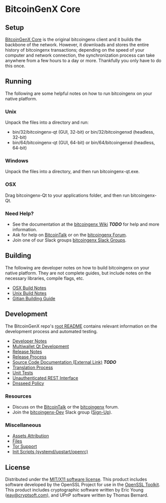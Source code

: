 BitcoinGenX Core
=====================

Setup
---------------------
[BitcoinGenX Core](http://bitcoingenx.org/wallet) is the original bitcoingenx client and it builds the backbone of the network. However, it downloads and stores the entire history of bitcoingenx transactions; depending on the speed of your computer and network connection, the synchronization process can take anywhere from a few hours to a day or more. Thankfully you only have to do this once.

Running
---------------------
The following are some helpful notes on how to run bitcoingenx on your native platform.

### Unix

Unpack the files into a directory and run:

- bin/32/bitcoingenx-qt (GUI, 32-bit) or bin/32/bitcoingenxd (headless, 32-bit)
- bin/64/bitcoingenx-qt (GUI, 64-bit) or bin/64/bitcoingenxd (headless, 64-bit)

### Windows

Unpack the files into a directory, and then run bitcoingenx-qt.exe.

### OSX

Drag bitcoingenx-Qt to your applications folder, and then run bitcoingenx-Qt.

### Need Help?

* See the documentation at the [bitcoingenx Wiki](https://en.bitcoin.it/wiki/Main_Page) ***TODO***
for help and more information.
* Ask for help on [BitcoinTalk](https://bitcointalk.org/index.php?topic=1262920.0) or on the [bitcoingenx Forum](http://forum.bitcoingenx.org/).
* Join one of our Slack groups [bitcoingenx Slack Groups](https://bitcoingenx.org/slack-logins/).

Building
---------------------
The following are developer notes on how to build bitcoingenx on your native platform. They are not complete guides, but include notes on the necessary libraries, compile flags, etc.

- [OSX Build Notes](build-osx.md)
- [Unix Build Notes](build-unix.md)
- [Gitian Building Guide](gitian-building.md)

Development
---------------------
The BitcoinGenX repo's [root README](https://github.com/bitcoingenx-Project/bitcoingenx/blob/master/README.md) contains relevant information on the development process and automated testing.

- [Developer Notes](developer-notes.md)
- [Multiwallet Qt Development](multiwallet-qt.md)
- [Release Notes](release-notes.md)
- [Release Process](release-process.md)
- [Source Code Documentation (External Link)](https://dev.visucore.com/bitcoin/doxygen/) ***TODO***
- [Translation Process](translation_process.md)
- [Unit Tests](unit-tests.md)
- [Unauthenticated REST Interface](REST-interface.md)
- [Dnsseed Policy](dnsseed-policy.md)

### Resources

* Discuss on the [BitcoinTalk](https://bitcointalk.org/index.php?topic=1262920.0) or the [bitcoingenx](http://forum.bitcoingenx.org/) forum.
* Join the [bitcoingenx-Dev](https://bitcoingenx-dev.slack.com/) Slack group ([Sign-Up](https://bitcoingenx-dev.herokuapp.com/)).

### Miscellaneous
- [Assets Attribution](assets-attribution.md)
- [Files](files.md)
- [Tor Support](tor.md)
- [Init Scripts (systemd/upstart/openrc)](init.md)

License
---------------------
Distributed under the [MIT/X11 software license](http://www.opensource.org/licenses/mit-license.php).
This product includes software developed by the OpenSSL Project for use in the [OpenSSL Toolkit](https://www.openssl.org/). This product includes
cryptographic software written by Eric Young ([eay@cryptsoft.com](mailto:eay@cryptsoft.com)), and UPnP software written by Thomas Bernard.
